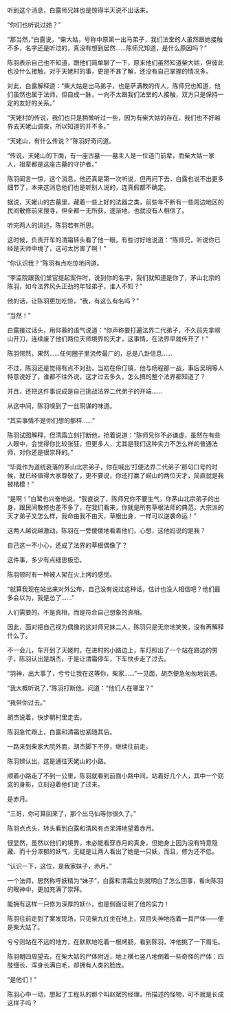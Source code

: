 听到这个消息，白露师兄妹也是惊得半天说不出话来。

“你们也听说过她？”

“那当然，”白露说，“柴大姑，号称中原第一出马弟子，我们法堂的人虽然跟她接触不多，名字还是听过的，真没有想到居然……陈师兄知道，是什么原因吗？”

陈羽表示自己也不知道，跟他们简单聊了一下，原来他们虽然知道柴大姑，但彼此也没什么接触，对于天姥村的事，更是不甚了解，还没有自己掌握的情况多。

对此，白露解释道：“柴大姑是出马弟子，也是萨满教的传人，陈师兄也知道，他们虽然也属于法师，但自成一脉，一向不太跟我们法堂的人接触，双方只是保持一定的友好的关系。”

“天姥村的传说，我们也只是稍微听过一些，因为有柴大姑的存在，我们也不好越界去天姥山调查，所以知道的并不多。”

“天姥山，有什么传说？”陈羽好奇问道。

“传说，天姥山的下面，有一座古墓——墓主人是一位道门前辈，而柴大姑一家人，祖辈都是这座古墓的守护者。”

陈羽闻言一惊，这个消息，他还真是第一次听说，但再问下去，白露也说不出更多细节了，本来这消息他们也是听别人说的，连真假都不确定。

据说，天姥山的古墓里，藏着一些上好的法器之类，前些年不断有一些周边地区的民间散修前来搜寻，但全都一无所获，逐渐地，也就没有人相信了。

听完两人的讲述，陈羽若有所思。

这时候，负责开车的清霜转头看了他一眼，有些讨好地说道：“陈师兄，听说你已经是天师中境了，这可太厉害了啊！”

“你认识我？”陈羽有点吃惊地问道。

“李监院跟我们堂官提起案件时，说到你的名字，我们就知道是你了，茅山北宗的陈羽，如今法界风头正劲的年轻弟子，谁人不知？”

他的话，让陈羽更加吃惊，“我，有这么有名吗？”

“当然！”

白露接过话头，用仰慕的语气说道：“你声称要打遍法界二代弟子，不久前先拿崂山开刀，连续废了他们两位天师境界的天才，这事情，在法界早就传开了！”

陈羽愕然，果然……任何圈子里流传最广的，总是八卦信息……

不过，陈羽还是觉得有点不对劲，当初在伶仃镇，他与杨程那一战，事后吴明等人特意说好了，谁都不往外说，这才过去多久，怎么搞的整个法界都知道了？

并且，还把这件事说成是自己挑战法界二代弟子的开端……

从这中间，陈羽嗅到了一丝阴谋的味道。

“其实事情不是你们想的那样……”

陈羽试图解释，但清霜立刻打断他，抢着说道：“陈师兄你不必谦虚，虽然在有些人眼中，会觉得你比较张狂，但更多人，尤其是我们这种实力不怎么样的普通法师，对你还是很崇拜的。”

“毕竟作为道统衰落的茅山北宗弟子，你在喊出‘打便法界二代弟子’那句口号的时候，就已经值得大家尊敬了，更不要说，你还打赢了崂山的两位天才，简直就是我被楷模！”

“是啊！”白鹭也兴奋地说，“我直说了，陈师兄你不要生气，你茅山北宗弟子的出身，跟民间散修也差不多了，在我们看来，你就是所有草根法师的典范，大宗派的天才弟子又怎么样，我命由我不由天，草根出身，一样可以逆袭命运！”

这两人越说越激动，陈羽在一旁傻傻地看着他们，心想，这他妈说的是我？

自己这一不小心，还成了法界的草根偶像了？

这件事，多少有点细思极恐。

陈羽顿时有一种被人架在火上烤的感觉。

“就算我现在站出来对外公布，自己没有说过这种话，估计也没人相信吧？他们最多会以为，我是怂了……”

人们需要的，不是真相，而是符合自己想象的真相。

因此，面对把自己视为偶像的这对师兄妹二人，陈羽只是无奈地笑笑，没有再解释什么了。

不一会儿，车开到了天姥村，在进村的小路边上，车灯照出了一个站在路边的男子，陈羽认出是胡杰，于是让清霜停车，下车快步走了过去。

“羽神，出大事了，兮兮让我在这等你，柴家……”一见面，胡杰便急匆匆地说道。

“我大概听说了，”陈羽打断他，问道：“他们人在哪里？”

“我带你过去。”

胡杰说着，快步朝村里走去。

陈羽急忙跟上，白露和清霜也紧随其后。

一路来到柴家大院外面，胡杰脚下不停，继续往前走。

陈羽辨认出，这是通往天姥山的小路。

顺着小路走了不到一公里，陈羽就看到前面小路中间，站着好几个人，其中一个窈窕的身影，立刻迎着他们走了过来。

是赤月。

“三哥，你可算回来了，那个出马仙等你很久了。”

陈羽点点头，转头看到白露和清风有点呆滞地望着赤月。

很显然，虽然以他们的境界，未必能看穿赤月的真身，但她身上因为没有特意隐藏、而十分浓郁的妖气，无疑是让两人看出了她是一只妖，而且，修为还不低。

“认识一下，这位，是我家妹子，赤月。”

一个法师，居然称呼妖精为“妹子”，白露和清霜立刻就明白了怎么回事，看向陈羽的眼神中，更加充满了崇拜。

能拥有这样一只修为深厚的妖仆，也是侧面证明了他的实力！

陈羽往前走到了案发现场，只见柴九红坐在地上，双目失神地抱着一具尸体——便是柴大姑了。

兮兮则站在不远的地方，在默默地吃着一根烤肠，看到陈羽，冲他挑了一下眉毛。

陈羽朝四周望去，在柴大姑的尸体附近，地上横七竖八地倒着一些奇怪的尸体：四肢细长、浑身长满白毛，却拥有人类的脸庞。

“是他们！”

陈羽心中一动，想起了工程队的那个叫赵斌的经理，所描述的怪物，可不就是长成这样子吗？
